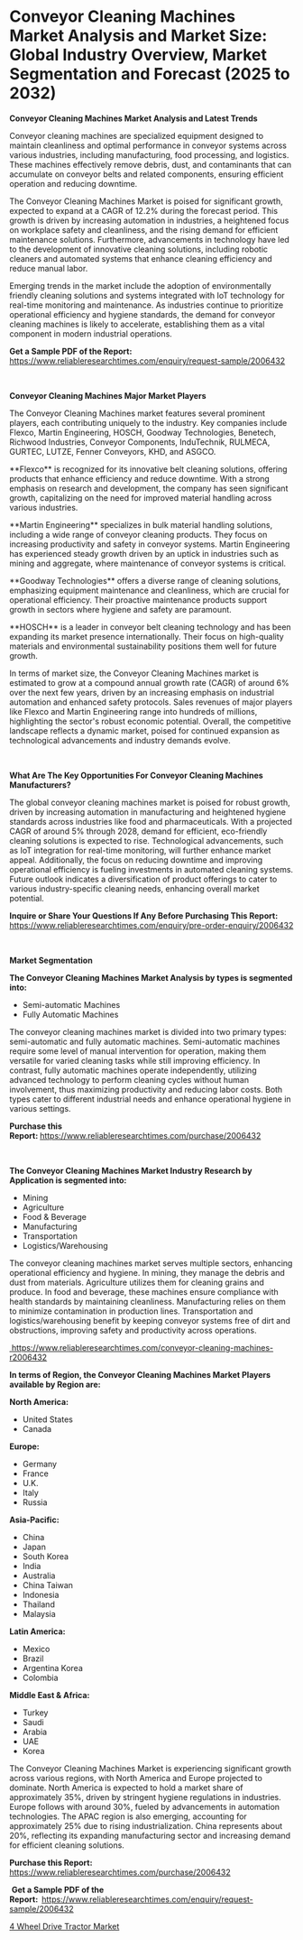 <p><h1>Conveyor Cleaning Machines Market Analysis and Market Size: Global Industry Overview, Market Segmentation and Forecast (2025 to 2032)</h1></p><p><strong>Conveyor Cleaning Machines Market Analysis and Latest Trends</strong></p>
<p><p>Conveyor cleaning machines are specialized equipment designed to maintain cleanliness and optimal performance in conveyor systems across various industries, including manufacturing, food processing, and logistics. These machines effectively remove debris, dust, and contaminants that can accumulate on conveyor belts and related components, ensuring efficient operation and reducing downtime.</p><p>The Conveyor Cleaning Machines Market is poised for significant growth, expected to expand at a CAGR of 12.2% during the forecast period. This growth is driven by increasing automation in industries, a heightened focus on workplace safety and cleanliness, and the rising demand for efficient maintenance solutions. Furthermore, advancements in technology have led to the development of innovative cleaning solutions, including robotic cleaners and automated systems that enhance cleaning efficiency and reduce manual labor.</p><p>Emerging trends in the market include the adoption of environmentally friendly cleaning solutions and systems integrated with IoT technology for real-time monitoring and maintenance. As industries continue to prioritize operational efficiency and hygiene standards, the demand for conveyor cleaning machines is likely to accelerate, establishing them as a vital component in modern industrial operations.</p></p>
<p><strong>Get a Sample PDF of the Report:&nbsp;</strong> <a href="https://www.reliableresearchtimes.com/enquiry/request-sample/2006432?utm_campaign=2271&utm_medium=2&utm_source=Github&utm_content=ia&utm_term=20022025&utm_id=conveyor-cleaning-machines">https://www.reliableresearchtimes.com/enquiry/request-sample/2006432</a></p>
<p>&nbsp;</p>
<p><strong>Conveyor Cleaning Machines Major Market Players</strong></p>
<p><p>The Conveyor Cleaning Machines market features several prominent players, each contributing uniquely to the industry. Key companies include Flexco, Martin Engineering, HOSCH, Goodway Technologies, Benetech, Richwood Industries, Conveyor Components, InduTechnik, RULMECA, GURTEC, LUTZE, Fenner Conveyors, KHD, and ASGCO. </p><p>**Flexco** is recognized for its innovative belt cleaning solutions, offering products that enhance efficiency and reduce downtime. With a strong emphasis on research and development, the company has seen significant growth, capitalizing on the need for improved material handling across various industries.</p><p>**Martin Engineering** specializes in bulk material handling solutions, including a wide range of conveyor cleaning products. They focus on increasing productivity and safety in conveyor systems. Martin Engineering has experienced steady growth driven by an uptick in industries such as mining and aggregate, where maintenance of conveyor systems is critical.</p><p>**Goodway Technologies** offers a diverse range of cleaning solutions, emphasizing equipment maintenance and cleanliness, which are crucial for operational efficiency. Their proactive maintenance products support growth in sectors where hygiene and safety are paramount.</p><p>**HOSCH** is a leader in conveyor belt cleaning technology and has been expanding its market presence internationally. Their focus on high-quality materials and environmental sustainability positions them well for future growth.</p><p>In terms of market size, the Conveyor Cleaning Machines market is estimated to grow at a compound annual growth rate (CAGR) of around 6% over the next few years, driven by an increasing emphasis on industrial automation and enhanced safety protocols. Sales revenues of major players like Flexco and Martin Engineering range into hundreds of millions, highlighting the sector's robust economic potential. Overall, the competitive landscape reflects a dynamic market, poised for continued expansion as technological advancements and industry demands evolve.</p></p>
<p>&nbsp;</p>
<p><strong>What Are The Key Opportunities For Conveyor Cleaning Machines Manufacturers?</strong></p>
<p><p>The global conveyor cleaning machines market is poised for robust growth, driven by increasing automation in manufacturing and heightened hygiene standards across industries like food and pharmaceuticals. With a projected CAGR of around 5% through 2028, demand for efficient, eco-friendly cleaning solutions is expected to rise. Technological advancements, such as IoT integration for real-time monitoring, will further enhance market appeal. Additionally, the focus on reducing downtime and improving operational efficiency is fueling investments in automated cleaning systems. Future outlook indicates a diversification of product offerings to cater to various industry-specific cleaning needs, enhancing overall market potential.</p></p>
<p><strong>Inquire or Share Your Questions If Any Before Purchasing This Report:</strong> <a href="https://www.reliableresearchtimes.com/enquiry/pre-order-enquiry/2006432?utm_campaign=2271&utm_medium=2&utm_source=Github&utm_content=ia&utm_term=20022025&utm_id=conveyor-cleaning-machines">https://www.reliableresearchtimes.com/enquiry/pre-order-enquiry/2006432</a></p>
<p>&nbsp;</p>
<p><strong>Market Segmentation</strong></p>
<p><strong>The Conveyor Cleaning Machines Market Analysis by types is segmented into:</strong></p>
<p><ul><li>Semi-automatic Machines</li><li>Fully Automatic Machines</li></ul></p>
<p><p>The conveyor cleaning machines market is divided into two primary types: semi-automatic and fully automatic machines. Semi-automatic machines require some level of manual intervention for operation, making them versatile for varied cleaning tasks while still improving efficiency. In contrast, fully automatic machines operate independently, utilizing advanced technology to perform cleaning cycles without human involvement, thus maximizing productivity and reducing labor costs. Both types cater to different industrial needs and enhance operational hygiene in various settings.</p></p>
<p><strong>Purchase this Report:&nbsp;</strong><a href="https://www.reliableresearchtimes.com/purchase/2006432?utm_campaign=2271&utm_medium=2&utm_source=Github&utm_content=ia&utm_term=20022025&utm_id=conveyor-cleaning-machines">https://www.reliableresearchtimes.com/purchase/2006432</a></p>
<p>&nbsp;</p>
<p><strong>The Conveyor Cleaning Machines Market Industry Research by Application is segmented into:</strong></p>
<p><ul><li>Mining</li><li>Agriculture</li><li>Food & Beverage</li><li>Manufacturing</li><li>Transportation</li><li>Logistics/Warehousing</li></ul></p>
<p><p>The conveyor cleaning machines market serves multiple sectors, enhancing operational efficiency and hygiene. In mining, they manage the debris and dust from materials. Agriculture utilizes them for cleaning grains and produce. In food and beverage, these machines ensure compliance with health standards by maintaining cleanliness. Manufacturing relies on them to minimize contamination in production lines. Transportation and logistics/warehousing benefit by keeping conveyor systems free of dirt and obstructions, improving safety and productivity across operations.</p></p>
<p><a href="https://www.reliableresearchtimes.com/conveyor-cleaning-machines-r2006432?utm_campaign=2271&utm_medium=2&utm_source=Github&utm_content=ia&utm_term=20022025&utm_id=conveyor-cleaning-machines">&nbsp;https://www.reliableresearchtimes.com/conveyor-cleaning-machines-r2006432</a></p>
<p><strong>In terms of Region, the Conveyor Cleaning Machines Market Players available by Region are:</strong></p>
<p>
    <p> <strong> North America: </strong>
        <ul>
            <li>United States</li>
            <li>Canada</li>
        </ul>
        </p> 
    <p> <strong> Europe: </strong>
        <ul>
            <li>Germany</li>
            <li>France</li>
            <li>U.K.</li>
            <li>Italy</li>
            <li>Russia</li>
        </ul>
        </p> 
    <p> <strong> Asia-Pacific: </strong>
        <ul>
            <li>China</li>
            <li>Japan</li>
            <li>South Korea</li>
            <li>India</li>
            <li>Australia</li>
            <li>China Taiwan</li>
            <li>Indonesia</li>
            <li>Thailand</li>
            <li>Malaysia</li>
        </ul>
        </p> 
    <p> <strong> Latin America: </strong>
        <ul>
            <li>Mexico</li>
            <li>Brazil</li>
            <li>Argentina Korea</li>
            <li>Colombia</li>
        </ul>
        </p> 
    <p> <strong> Middle East & Africa: </strong>
        <ul>
            <li>Turkey</li>
            <li>Saudi</li>
            <li>Arabia</li>
            <li>UAE</li>
            <li>Korea</li>
        </ul>
    </p>
    </p>
<p><p>The Conveyor Cleaning Machines Market is experiencing significant growth across various regions, with North America and Europe projected to dominate. North America is expected to hold a market share of approximately 35%, driven by stringent hygiene regulations in industries. Europe follows with around 30%, fueled by advancements in automation technologies. The APAC region is also emerging, accounting for approximately 25% due to rising industrialization. China represents about 20%, reflecting its expanding manufacturing sector and increasing demand for efficient cleaning solutions.</p></p>
<p><strong>Purchase this Report: </strong><a href="https://www.reliableresearchtimes.com/purchase/2006432?utm_campaign=2271&utm_medium=2&utm_source=Github&utm_content=ia&utm_term=20022025&utm_id=conveyor-cleaning-machines">https://www.reliableresearchtimes.com/purchase/2006432</a></p>
<p>&nbsp;<strong>Get a Sample PDF of the Report:&nbsp;&nbsp;</strong><a href="https://www.reliableresearchtimes.com/enquiry/request-sample/2006432?utm_campaign=2271&utm_medium=2&utm_source=Github&utm_content=ia&utm_term=20022025&utm_id=conveyor-cleaning-machines">https://www.reliableresearchtimes.com/enquiry/request-sample/2006432</a></p>
<p><strong></strong></p>
<p><p><a href="https://github.com/antonioc6hal/Market-Research-Report-List-1/blob/main/4-wheel-drive-tractor-market.md?utm_campaign=2271&utm_medium=2&utm_source=Github&utm_content=ia&utm_term=20022025&utm_id=conveyor-cleaning-machines">4 Wheel Drive Tractor Market</a></p></p>